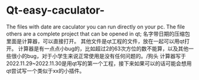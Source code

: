 # Qt-easy-caculator-

The files with date are caculator you can run directly on your pc. The file others are a complete project that can be opened in qt;
名字带日期的压缩包里面是计算器，可以直接打开。 其他文件是qt工程的文件，放在一起可以用qt打开。
计算器是有一点点小bug的，比如超过2的63次方位的数不能算，以及其他一些很小的bug，对于小学生来说正常使用是没有任何问题的。/狗头
计算器写于2022.11.29~2022.11.30是用qt写的第一个工程，接下来如果可以的话可能会想用qt尝试写一个类似于xx的小插件。

